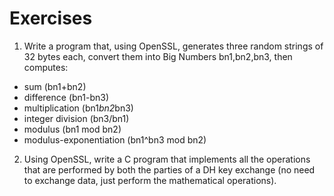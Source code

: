 # Exercises

1. Write a program that, using OpenSSL, generates three random strings of 32 bytes each, convert them into Big Numbers bn1,bn2,bn3, then computes:
- sum (bn1+bn2)
- difference (bn1-bn3)
- multiplication (bn1*bn2*bn3)
- integer division (bn3/bn1)
- modulus (bn1 mod bn2)
- modulus-exponentiation (bn1^bn3 mod bn2)

2. Using OpenSSL, write a C program that implements all the operations that are performed by both the parties of a DH key exchange (no need to exchange data, just perform the mathematical operations).

